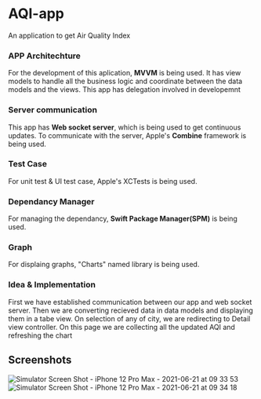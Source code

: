 # AQI-app
An application to get Air Quality Index


### APP Architechture
For the development of this aplication, **MVVM** is being used. It has view models to handle all the business logic and coordinate between the data models and the views. This app has delegation involved in developemnt

### Server communication
This app has **Web socket server**, which is being used to get continuous updates. To communicate with the server, Apple's **Combine** framework is being used. 

### Test Case
For unit test & UI test case, Apple's XCTests is being used. 

### Dependancy Manager
For managing the dependancy, **Swift Package Manager(SPM)** is being used.

### Graph
For displaing graphs, "Charts" named library is being used.

### Idea & Implementation
First we have established communication between our app and web socket server. Then we are converting recieved data in data models and displaying them in a tabe view. On selection of any of city, we are redirecting to Detail view controller. On this page we are collecting all the updated AQI and refreshing the chart

## Screenshots
![Simulator Screen Shot - iPhone 12 Pro Max - 2021-06-21 at 09 33 53](https://user-images.githubusercontent.com/24873227/122705886-390b1900-d274-11eb-9b66-c837f64192b8.png)
![Simulator Screen Shot - iPhone 12 Pro Max - 2021-06-21 at 09 34 18](https://user-images.githubusercontent.com/24873227/122705943-53dd8d80-d274-11eb-9ed7-e8f2eeadc891.png)




